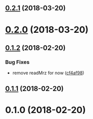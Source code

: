 <a name="0.2.1"></a>
## [0.2.1](https://github.com/image-js/mrz-detection/compare/v0.2.0...v0.2.1) (2018-03-20)



<a name="0.2.0"></a>
# [0.2.0](https://github.com/image-js/mrz-detection/compare/v0.1.2...v0.2.0) (2018-03-20)



<a name="0.1.2"></a>
## [0.1.2](https://github.com/image-js/mrz-detection/compare/v0.1.1...v0.1.2) (2018-02-20)


### Bug Fixes

* remove readMrz for now ([cf4af98](https://github.com/image-js/mrz-detection/commit/cf4af98))



<a name="0.1.1"></a>
## [0.1.1](https://github.com/image-js/mrz-detection/compare/v0.1.0...v0.1.1) (2018-02-20)



<a name="0.1.0"></a>
# 0.1.0 (2018-02-20)



